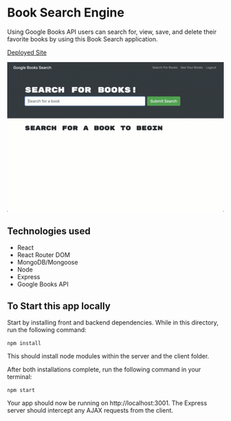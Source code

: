 # Book Search Engine
Using Google Books API users can search for, view, save, and delete their favorite books by using this Book Search application. 

[Deployed Site](https://book-search14.herokuapp.com/)

![Book Search Engine](book-search-demo-01.gif)

## Technologies used
* React
* React Router DOM
* MongoDB/Mongoose
* Node
* Express
* Google Books API

## To Start this app locally
Start by installing front and backend dependencies. While in this directory, run the following command:

```
npm install
```

This should install node modules within the server and the client folder.

After both installations complete, run the following command in your terminal:

```
npm start
```

Your app should now be running on http://localhost:3001. The Express server should intercept any AJAX requests from the client.